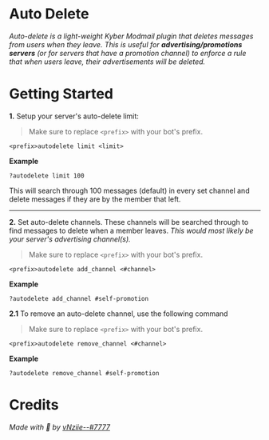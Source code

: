 # Auto Delete

*Auto-delete is a light-weight Kyber Modmail plugin that deletes messages from users when they leave. This is useful for __advertising/promotions servers__ (or for servers that have a promotion channel) to enforce a rule that when users leave, their advertisements will be deleted.*

# Getting Started

**1.** Setup your server's auto-delete limit:
> Make sure to replace `<prefix>` with your bot's prefix.
```
<prefix>autodelete limit <limit>
```
**Example**
```
?autodelete limit 100
```
This will search through 100 messages (default) in every set channel and delete messages if they are by the member that left.

---

**2.** Set auto-delete channels. These channels will be searched through to find messages to delete when a member leaves. *This would most likely be your server's advertising channel(s).*

> Make sure to replace `<prefix>` with your bot's prefix.
```
<prefix>autodelete add_channel <#channel>
```
**Example**
```
?autodelete add_channel #self-promotion
```

**2.1** To remove an auto-delete channel, use the following command
> Make sure to replace `<prefix>` with your bot's prefix.
```
<prefix>autodelete remove_channel <#channel>
```
**Example**
```
?autodelete remove_channel #self-promotion
```

# Credits
*Made with 💙 by [vNziie--#7777](https://nziie.is-a.dev)*
